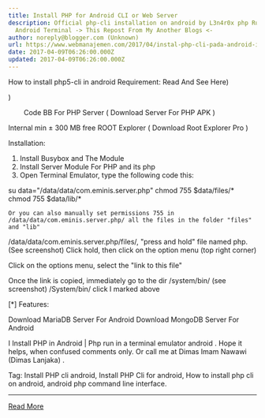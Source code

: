 ```yaml
---
title: Install PHP for Android CLI or Web Server
description: Official php-cli installation on android by L3n4r0x php Running On
  Android Terminal -> This Repost From My Another Blogs <-
author: noreply@blogger.com (Unknown)
url: https://www.webmanajemen.com/2017/04/instal-php-cli-pada-android-instalasi.html
date: 2017-04-09T06:26:00.000Z
updated: 2017-04-09T06:26:00.000Z
---
```


How to install php5-cli in android
Requirement:
 Read And See Here)
    
)
    
        Code
      BB For PHP Server (  Download Server For PHP APK  )
    
Internal min ± 300 MB free
ROOT Explorer (  Download Root Explorer Pro  )

  
Installation:
1. Install Busybox and The Module
2. Install Server Module For PHP and its php
3. Open Terminal Emulator, type the following code this:

su
data="/data/data/com.eminis.server.php"
chmod 755 $data/files/*
chmod 755 $data/lib/*

    Or you can also manually set permissions 755 in
    /data/data/com.eminis.server.php/ all the files in the folder "files"
    and "lib" 
/data/data/com.eminis.server.php/files/, "press and hold" file named php. (See screenshot) 
Click hold, then click on the option menu (top right corner)
        
Click on the options menu, select the "link to this file"
        

Once the link is copied, immediately go to the dir /system/bin/ (see screenshot)
/System/bin/ click I marked above
        
[*] Features:

Download MariaDB Server For Android
Download MongoDB Server For Android
  
 I Install PHP in Android | 
     Php run in a terminal emulator android  . Hope it helps, when confused comments only. Or call me
    at  Dimas Imam Nawawi (Dimas Lanjaka)  .
  
Tag: Install PHP cli android, Install PHP Cli for android, How to install php cli on android, android php command line interface.<hr/> <a href="https://www.webmanajemen.com/2017/04/instal-php-cli-pada-android-instalasi.html" rel="follow" class="button" id="read-more">Read More</a>